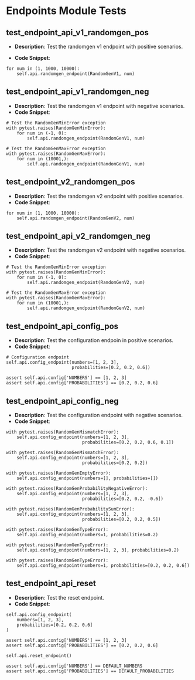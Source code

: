 # Endpoints Module Tests

## test_endpoint_api_v1_randomgen_pos


- **Description**: Test the randomgen v1 endpoint with positive scenarios. 

- **Code Snippet**:

```text
for num in (1, 1000, 10000):
    self.api.randomgen_endpoint(RandomGenV1, num)
```

## test_endpoint_api_v1_randomgen_neg
- **Description**: Test the randomgen v1 endpoint with negative scenarios.
- **Code Snippet**:

```text
# Test the RandomGenMinError exception
with pytest.raises(RandomGenMinError):
    for num in (-1, 0):
        self.api.randomgen_endpoint(RandomGenV1, num)

# Test the RandomGenMaxError exception
with pytest.raises(RandomGenMaxError):
    for num in (10001,):
        self.api.randomgen_endpoint(RandomGenV1, num)
```

## test_endpoint_v2_randomgen_pos

- **Description**: Test the randomgen v2 endpoint with positive scenarios. 
- **Code Snippet**:

```text
for num in (1, 1000, 10000):
    self.api.randomgen_endpoint(RandomGenV2, num)
```

## test_endpoint_api_v2_randomgen_neg
- **Description**: Test the randomgen v2 endpoint with negative scenarios.
- **Code Snippet**:

```text
# Test the RandomGenMinError exception
with pytest.raises(RandomGenMinError):
    for num in (-1, 0):
        self.api.randomgen_endpoint(RandomGenV2, num)

# Test the RandomGenMaxError exception
with pytest.raises(RandomGenMaxError):
    for num in (10001,):
        self.api.randomgen_endpoint(RandomGenV2, num)
```

## test_endpoint_api_config_pos

- **Description**: Test the configuration endpoin in positive scenarios.
- **Code Snippet**:
```text
# Configuration endpoint
self.api.config_endpoint(numbers=[1, 2, 3],
                         probabilities=[0.2, 0.2, 0.6])

assert self.api.config['NUMBERS'] == [1, 2, 3]
assert self.api.config['PROBABILITIES'] == [0.2, 0.2, 0.6]
```

## test_endpoint_api_config_neg
- **Description**: Test the configuration endpoint with negative scenarios.
- **Code Snippet**:
```text
with pytest.raises(RandomGenMismatchError):
    self.api.config_endpoint(numbers=[1, 2, 3],
                             probabilities=[0.2, 0.2, 0.6, 0.1])

with pytest.raises(RandomGenMismatchError):
    self.api.config_endpoint(numbers=[1, 2, 3],
                             probabilities=[0.2, 0.2])

with pytest.raises(RandomGenEmptyError):
    self.api.config_endpoint(numbers=[], probabilities=[])

with pytest.raises(RandomGenProbabilityNegativeError):
    self.api.config_endpoint(numbers=[1, 2, 3],
                             probabilities=[0.2, 0.2, -0.6])

with pytest.raises(RandomGenProbabilitySumError):
    self.api.config_endpoint(numbers=[1, 2, 3],
                             probabilities=[0.2, 0.2, 0.5])

with pytest.raises(RandomGenTypeError):
    self.api.config_endpoint(numbers=1, probabilities=0.2)

with pytest.raises(RandomGenTypeError):
    self.api.config_endpoint(numbers=[1, 2, 3], probabilities=0.2)

with pytest.raises(RandomGenTypeError):
    self.api.config_endpoint(numbers=1, probabilities=[0.2, 0.2, 0.6])
```

## test_endpoint_api_reset

- **Description**: Test the reset endpoint.
- **Code Snippet**:
```text
self.api.config_endpoint(
    numbers=[1, 2, 3],
    probabilities=[0.2, 0.2, 0.6]
)

assert self.api.config['NUMBERS'] == [1, 2, 3]
assert self.api.config['PROBABILITIES'] == [0.2, 0.2, 0.6]

self.api.reset_endpoint()

assert self.api.config['NUMBERS'] == DEFAULT_NUMBERS
assert self.api.config['PROBABILITIES'] == DEFAULT_PROBABILITIES
```
